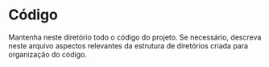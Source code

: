 # Código

Mantenha neste diretório todo o código do projeto. Se necessário, descreva neste arquivo aspectos relevantes da estrutura de diretórios criada para organização do código.
